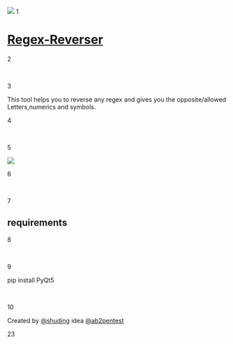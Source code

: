 
![](/public/img/logo.png)
1

# [Regex-Reverser](https://github.com/kadnass-dz/Regex-Reverser/)

2

​

3

This tool helps you to reverse any regex and gives you the opposite/allowed Letters,numerics and symbols.

4

​


5

![](/public/demo.png)

6

​

7

## requirements 

8

​

9

pip install PyQt5

​

10

Created by [@shuding](https://github.com/kadnass-dz) idea [@ab2pentest](https://github.com/ab2pentest) 

23

​


